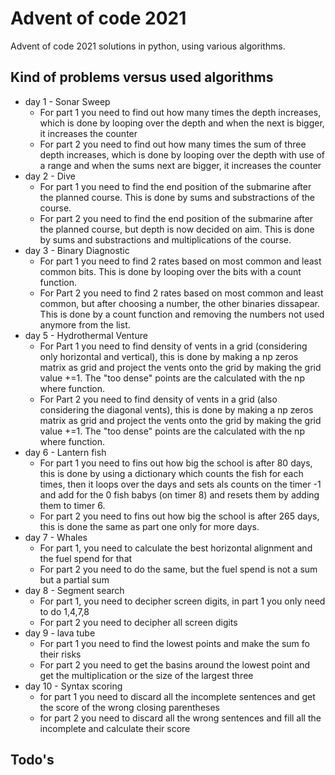 # Advent of code 2021
 Advent of code 2021 solutions in python, using various algorithms.

## Kind of problems versus used algorithms

- day 1 - Sonar Sweep
  - For part 1 you need to find out how many times the depth increases, which is done by looping over the depth and when the next is bigger, it increases the counter
  - For part 2 you need to find out how many times the sum of three depth increases, which is done by looping over the depth with use of a range and when the sums next are bigger, it increases the counter
- day 2 - Dive
  - For part 1 you need to find the end position of the submarine after the planned course. This is done by sums and substractions of the course.
  - For part 2 you need to find the end position of the submarine after the planned course, but depth is now decided on aim. This is done by sums and substractions and multiplications of the course.
- day 3 - Binary Diagnostic
  - For part 1 you need to find 2 rates based on most common and least common bits. This is done by looping over the bits with a count function.
  - For Part 2 you need to find 2 rates based on most common and least common, but after choosing a number, the other binaries dissapear. This is done by a count function and removing the numbers not used anymore from the list.
- day 5 - Hydrothermal Venture
  - For Part 1 you need to find density of vents in a grid (considering only horizontal and vertical), this is done by making a np zeros matrix as grid and project the vents onto the grid by making the grid value +=1. The "too dense" points are the calculated with the np where function.
  - For Part 2 you need to find density of vents in a grid (also considering the diagonal vents), this is done by making a np zeros matrix as grid and project the vents onto the grid by making the grid value +=1. The "too dense" points are the calculated with the np where function.
- day 6 - Lantern fish
  - For part 1 you need to fins out how big the school is after 80 days, this is done by using a dictionary which counts the fish for each times, then it loops over the days and sets als counts on the timer -1 and add for the 0 fish babys (on timer 8) and resets them by adding them to timer 6.
  - For part 2 you need to fins out how big the school is after 265 days, this is done the same as part one only for more days.
- day 7 - Whales
  - For part 1, you need to calculate the best horizontal alignment and the fuel spend for that
  - For part 2 you need to do the same, but the fuel spend is not a sum but a partial sum
- day 8 - Segment search
  - For part 1, you need to decipher screen digits, in part 1 you only need to do 1,4,7,8
  - For part 2 you need to decipher all screen digits
- day 9 - lava tube
  - For part 1 you need to find the lowest points and make the sum fo their risks
  - For part 2 you need to get the basins around the lowest point and get the multiplication or the size of the largest three
- day 10 - Syntax scoring
  - for part 1 you need to discard all the incomplete sentences and get the score of the wrong closing parentheses
  - for part 2 you need to discard all the wrong sentences and fill all the incomplete and calculate their score

## Todo's


